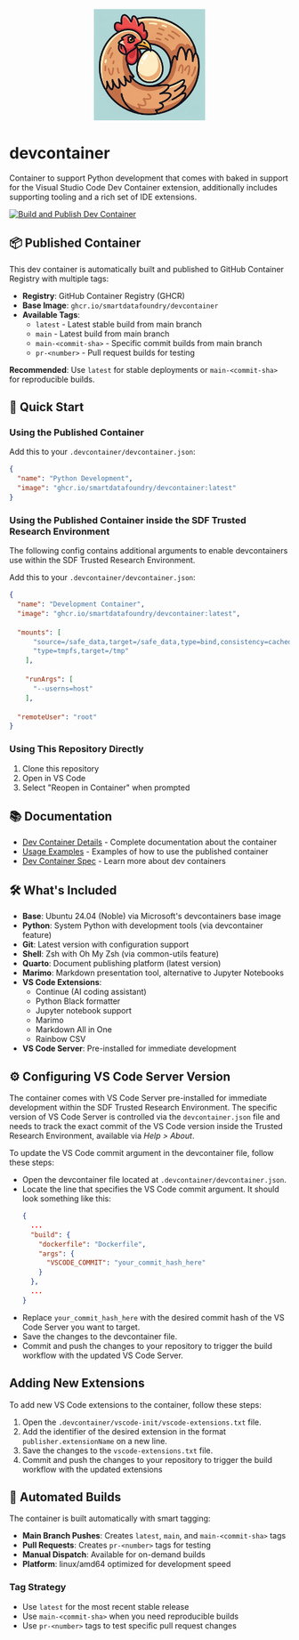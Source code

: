 <div align="center">
  <img src="assets/ouroboros-chicken-logo.png" alt="devcontainer logo" width="200" height="200">
</div>

# devcontainer

Container to support Python development that comes with baked in support for the Visual Studio Code Dev Container extension, additionally includes supporting tooling and a rich set of IDE extensions.

[![Build and Publish Dev Container](https://github.com/smartdatafoundry/devcontainer/actions/workflows/build-devcontainer.yml/badge.svg)](https://github.com/smartdatafoundry/devcontainer/actions/workflows/build-devcontainer.yml)

## 📦 Published Container

This dev container is automatically built and published to GitHub Container Registry with multiple tags:

- **Registry**: GitHub Container Registry (GHCR)  
- **Base Image**: `ghcr.io/smartdatafoundry/devcontainer`
- **Available Tags**:
  - `latest` - Latest stable build from main branch
  - `main` - Latest build from main branch  
  - `main-<commit-sha>` - Specific commit builds from main branch
  - `pr-<number>` - Pull request builds for testing

**Recommended**: Use `latest` for stable deployments or `main-<commit-sha>` for reproducible builds.

## 🚀 Quick Start

### Using the Published Container

Add this to your `.devcontainer/devcontainer.json`:

```json
{
  "name": "Python Development",
  "image": "ghcr.io/smartdatafoundry/devcontainer:latest"
}
```

### Using the Published Container inside the SDF Trusted Research Environment

The following config contains additional arguments to enable devcontainers use
within the SDF Trusted Research Environment.

Add this to your `.devcontainer/devcontainer.json`:

```json
{
  "name": "Development Container",
  "image": "ghcr.io/smartdatafoundry/devcontainer:latest",

  "mounts": [
	  "source=/safe_data,target=/safe_data,type=bind,consistency=cached",
	  "type=tmpfs,target=/tmp"
	],

	"runArgs": [
	  "--userns=host"
	],

  "remoteUser": "root"
}
```

### Using This Repository Directly

1. Clone this repository
2. Open in VS Code
3. Select "Reopen in Container" when prompted

## 📚 Documentation

- [Dev Container Details](DEVCONTAINER.md) - Complete documentation about the container
- [Usage Examples](examples/USAGE.md) - Examples of how to use the published container
- [Dev Container Spec](https://containers.dev) - Learn more about dev containers

## 🛠️ What's Included

- **Base**: Ubuntu 24.04 (Noble) via Microsoft's devcontainers base image
- **Python**: System Python with development tools (via devcontainer feature)
- **Git**: Latest version with configuration support
- **Shell**: Zsh with Oh My Zsh (via common-utils feature)
- **Quarto**: Document publishing platform (latest version)
- **Marimo**: Markdown presentation tool, alternative to Jupyter Notebooks
- **VS Code Extensions**:
  - Continue (AI coding assistant)
  - Python Black formatter
  - Jupyter notebook support
  - Marimo
  - Markdown All in One
  - Rainbow CSV
- **VS Code Server**: Pre-installed for immediate development

## ⚙️ Configuring VS Code Server Version

The container comes with VS Code Server pre-installed for immediate development
within the SDF Trusted Research Environment. The specific version of VS Code 
Server is controlled via the `devcontainer.json` file and needs to track the 
exact commit of the VS Code version inside the Trusted Research Environment,
available via _Help > About_.

To update the VS Code commit argument in the devcontainer file, follow these steps:
- Open the devcontainer file located at `.devcontainer/devcontainer.json`.
- Locate the line that specifies the VS Code commit argument. It should look something like this:
  ```json
  {
    ...
    "build": {
      "dockerfile": "Dockerfile",
      "args": {
        "VSCODE_COMMIT": "your_commit_hash_here"
      }
    },
    ...
  }
  ```
- Replace `your_commit_hash_here` with the desired commit hash of the VS Code Server you want to target.
- Save the changes to the devcontainer file.
- Commit and push the changes to your repository to trigger the build workflow with the updated VS Code Server.

## Adding New Extensions
To add new VS Code extensions to the container, follow these steps:
1. Open the `.devcontainer/vscode-init/vscode-extensions.txt` file.
2. Add the identifier of the desired extension in the format `publisher.extensionName` on a new line.
3. Save the changes to the `vscode-extensions.txt` file.
4. Commit and push the changes to your repository to trigger the build workflow with the updated extensions

## 🔄 Automated Builds

The container is built automatically with smart tagging:

- **Main Branch Pushes**: Creates `latest`, `main`, and `main-<commit-sha>` tags
- **Pull Requests**: Creates `pr-<number>` tags for testing
- **Manual Dispatch**: Available for on-demand builds
- **Platform**: linux/amd64 optimized for development speed

### Tag Strategy
- Use `latest` for the most recent stable release
- Use `main-<commit-sha>` when you need reproducible builds
- Use `pr-<number>` tags to test specific pull request changes
